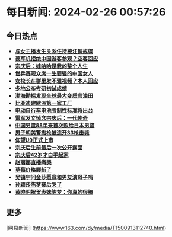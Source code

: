 
# 每日新闻: 2024-02-26 00:57:26
## 今日热点

- **[与女主播发生关系住持被注销戒牒](https://www.163.com/search?keyword=%E4%B8%8E%E5%A5%B3%E4%B8%BB%E6%92%AD%E5%8F%91%E7%94%9F%E5%85%B3%E7%B3%BB%E4%BD%8F%E6%8C%81%E8%A2%AB%E6%B3%A8%E9%94%80%E6%88%92%E7%89%92)**
- **[德军机拒绝中国游客参观？空客回应](https://www.163.com/search?keyword=%E5%BE%B7%E5%86%9B%E6%9C%BA%E6%8B%92%E7%BB%9D%E4%B8%AD%E5%9B%BD%E6%B8%B8%E5%AE%A2%E5%8F%82%E8%A7%82%EF%BC%9F%E7%A9%BA%E5%AE%A2%E5%9B%9E%E5%BA%94)**
- **[宗庆后：娃哈哈是我的整个人生](https://www.163.com/search?keyword=%E5%AE%97%E5%BA%86%E5%90%8E%EF%BC%9A%E5%A8%83%E5%93%88%E5%93%88%E6%98%AF%E6%88%91%E7%9A%84%E6%95%B4%E4%B8%AA%E4%BA%BA%E7%94%9F)**
- **[世乒赛观众席一生要强的中国女人](https://www.163.com/search?keyword=%E4%B8%96%E4%B9%92%E8%B5%9B%E8%A7%82%E4%BC%97%E5%B8%AD%E4%B8%80%E7%94%9F%E8%A6%81%E5%BC%BA%E7%9A%84%E4%B8%AD%E5%9B%BD%E5%A5%B3%E4%BA%BA)**
- **[女校长在群里发不雅视频？本人回应](https://www.163.com/search?keyword=%E5%A5%B3%E6%A0%A1%E9%95%BF%E5%9C%A8%E7%BE%A4%E9%87%8C%E5%8F%91%E4%B8%8D%E9%9B%85%E8%A7%86%E9%A2%91%EF%BC%9F%E6%9C%AC%E4%BA%BA%E5%9B%9E%E5%BA%94)**
- **[多地公布考研初试成绩](https://www.163.com/search?keyword=%E5%A4%9A%E5%9C%B0%E5%85%AC%E5%B8%83%E8%80%83%E7%A0%94%E5%88%9D%E8%AF%95%E6%88%90%E7%BB%A9)**
- **[渤海勘探发现全球最大变质岩油田](https://www.163.com/search?keyword=%E6%B8%A4%E6%B5%B7%E5%8B%98%E6%8E%A2%E5%8F%91%E7%8E%B0%E5%85%A8%E7%90%83%E6%9C%80%E5%A4%A7%E5%8F%98%E8%B4%A8%E5%B2%A9%E6%B2%B9%E7%94%B0)**
- **[比亚迪建欧洲第一家工厂](https://www.163.com/search?keyword=%E6%AF%94%E4%BA%9A%E8%BF%AA%E5%BB%BA%E6%AC%A7%E6%B4%B2%E7%AC%AC%E4%B8%80%E5%AE%B6%E5%B7%A5%E5%8E%82)**
- **[电动自行车电池强制性标准将出台](https://www.163.com/search?keyword=%E7%94%B5%E5%8A%A8%E8%87%AA%E8%A1%8C%E8%BD%A6%E7%94%B5%E6%B1%A0%E5%BC%BA%E5%88%B6%E6%80%A7%E6%A0%87%E5%87%86%E5%B0%86%E5%87%BA%E5%8F%B0)**
- **[雷军发文悼念宗庆后：一代传奇](https://www.163.com/search?keyword=%E9%9B%B7%E5%86%9B%E5%8F%91%E6%96%87%E6%82%BC%E5%BF%B5%E5%AE%97%E5%BA%86%E5%90%8E%EF%BC%9A%E4%B8%80%E4%BB%A3%E4%BC%A0%E5%A5%87)**
- **[中国男篮88年来首次败给日本男篮](https://www.163.com/search?keyword=%E4%B8%AD%E5%9B%BD%E7%94%B7%E7%AF%AE88%E5%B9%B4%E6%9D%A5%E9%A6%96%E6%AC%A1%E8%B4%A5%E7%BB%99%E6%97%A5%E6%9C%AC%E7%94%B7%E7%AF%AE)**
- **[男子朝美警掏枪被连开33枪击毙](https://www.163.com/search?keyword=%E7%94%B7%E5%AD%90%E6%9C%9D%E7%BE%8E%E8%AD%A6%E6%8E%8F%E6%9E%AA%E8%A2%AB%E8%BF%9E%E5%BC%8033%E6%9E%AA%E5%87%BB%E6%AF%99)**
- **[仰望U9正式上市](https://www.163.com/search?keyword=%E4%BB%B0%E6%9C%9BU9%E6%AD%A3%E5%BC%8F%E4%B8%8A%E5%B8%82)**
- **[宗庆后生前最后一次公开露面](https://www.163.com/search?keyword=%E5%AE%97%E5%BA%86%E5%90%8E%E7%94%9F%E5%89%8D%E6%9C%80%E5%90%8E%E4%B8%80%E6%AC%A1%E5%85%AC%E5%BC%80%E9%9C%B2%E9%9D%A2)**
- **[宗庆后42岁才白手起家](https://www.163.com/search?keyword=%E5%AE%97%E5%BA%86%E5%90%8E42%E5%B2%81%E6%89%8D%E7%99%BD%E6%89%8B%E8%B5%B7%E5%AE%B6)**
- **[赵丽娜直播痛哭](https://www.163.com/search?keyword=%E8%B5%B5%E4%B8%BD%E5%A8%9C%E7%9B%B4%E6%92%AD%E7%97%9B%E5%93%AD)**
- **[草莓价格腰斩了](https://www.163.com/search?keyword=%E8%8D%89%E8%8E%93%E4%BB%B7%E6%A0%BC%E8%85%B0%E6%96%A9%E4%BA%86)**
- **[吴镇宇问金莎愿意和男友演母子吗](https://www.163.com/search?keyword=%E5%90%B4%E9%95%87%E5%AE%87%E9%97%AE%E9%87%91%E8%8E%8E%E6%84%BF%E6%84%8F%E5%92%8C%E7%94%B7%E5%8F%8B%E6%BC%94%E6%AF%8D%E5%AD%90%E5%90%97)**
- **[孙颖莎陈梦赛后哭了](https://www.163.com/search?keyword=%E5%AD%99%E9%A2%96%E8%8E%8E%E9%99%88%E6%A2%A6%E8%B5%9B%E5%90%8E%E5%93%AD%E4%BA%86)**
- **[黄晓明祝贺表妹陈梦：你真的很棒](https://www.163.com/search?keyword=%E9%BB%84%E6%99%93%E6%98%8E%E7%A5%9D%E8%B4%BA%E8%A1%A8%E5%A6%B9%E9%99%88%E6%A2%A6%EF%BC%9A%E4%BD%A0%E7%9C%9F%E7%9A%84%E5%BE%88%E6%A3%92)**

## 更多
[网易新闻] (https://www.163.com/dy/media/T1500913112740.html)
